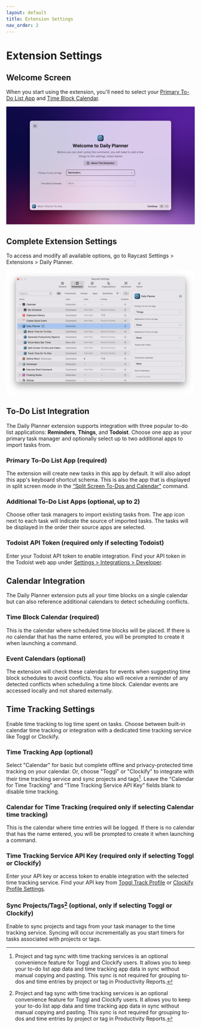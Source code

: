 ```yaml
---
layout: default
title: Extension Settings
nav_order: 2
---
```


# Extension Settings

## Welcome Screen

When you start using the extension, you'll need to select your [Primary To-Do List App](#primary-to-do-list-app-required) and [Time Block Calendar](#time-block-calendar-required).

![Welcome Screen Settings](assets/extension-settings-1.png)

## Complete Extension Settings

To access and modify all available options, go to Raycast Settings > Extensions > Daily Planner.

![Raycast Settings](assets/extension-settings-2.png)

## To-Do List Integration

The Daily Planner extension supports integration with three popular to-do list applications: **Reminders**, **Things**, and **Todoist**. Choose one app as your primary task manager and optionally select up to two additional apps to import tasks from.

### Primary To-Do List App (required)

The extension will create new tasks in this app by default. It will also adopt this app's keyboard shortcut schema. This is also the app that is displayed in split screen mode in the [“Split Screen To-Dos and Calendar”](split-screen.md) command.

### Additional To-Do List Apps (optional, up to 2)

Choose other task managers to import existing tasks from. The app icon next to each task will indicate the source of imported tasks. The tasks will be displayed in the order their source apps are selected.

### Todoist API Token (required only if selecting Todoist)

Enter your Todoist API token to enable integration. Find your API token in the Todoist web app under [Settings > Integrations > Developer](https://todoist.com/app/settings/integrations/developer).

## Calendar Integration

The Daily Planner extension puts all your time blocks on a single calendar but can also reference additional calendars to detect scheduling conflicts.

### Time Block Calendar (required)

This is the calendar where scheduled time blocks will be placed. If there is no calendar that has the name entered, you will be prompted to create it when launching a command.

### Event Calendars (optional)

The extension will check these calendars for events when suggesting time block schedules to avoid conflicts. You also will receive a reminder of any detected conflicts when scheduling a time block. Calendar events are accessed locally and not shared externally.

## Time Tracking Settings

Enable time tracking to log time spent on tasks. Choose between built-in calendar time tracking or integration with a dedicated time tracking service like Toggl or Clockify.

### Time Tracking App (optional)

Select "Calendar" for basic but complete offline and privacy-protected time tracking on your calendar. Or, choose "Toggl" or "Clockify" to integrate with their time tracking service and sync projects and tags[^1]. Leave the “Calendar for Time Tracking” and “Time Tracking Service API Key” fields blank to disable time tracking.

### Calendar for Time Tracking (required only if selecting Calendar time tracking)

This is the calendar where time entries will be logged. If there is no calendar that has the name entered, you will be prompted to create it when launching a command.

### Time Tracking Service API Key (required only if selecting Toggl or Clockify)

Enter your API key or access token to enable integration with the selected time tracking service. Find your API key from [Toggl Track Profile](https://track.toggl.com/profile) or [Clockify Profile Settings](https://app.clockify.me/user/settings).

### Sync Projects/Tags[^1] (optional, only if selecting Toggl or Clockify)

Enable to sync projects and tags from your task manager to the time tracking service. Syncing will occur incrementally as you start timers for tasks associated with projects or tags.

[^1]: Project and tag sync with time tracking services is an optional convenience feature for Toggl and Clockify users. It allows you to keep your to-do list app data and time tracking app data in sync without manual copying and pasting. This sync is not required for grouping to-dos and time entries by project or tag in Productivity Reports.
